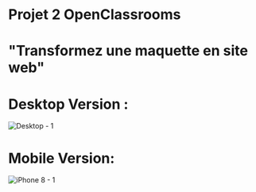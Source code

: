 # Projet 2 OpenClassrooms
# "Transformez une maquette en site web"
# Desktop Version :
![Desktop - 1](https://user-images.githubusercontent.com/82023787/118394416-e4f19100-b644-11eb-9f97-548cc1742259.png)
# Mobile Version:
![iPhone 8 - 1](https://user-images.githubusercontent.com/82023787/118394483-516c9000-b645-11eb-937b-c382d1327158.png)


